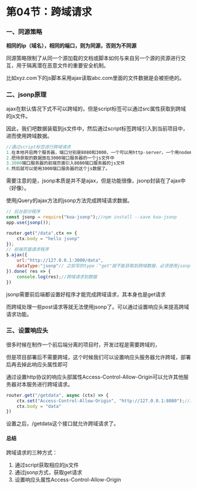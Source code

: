 # 第04节：跨域请求

### 一、同源策略

**相同的ip（域名），相同的端口，则为同源，否则为不同源**

同源策略限制了从同一个源加载的文档或脚本如何与来自另一个源的资源进行交互，用于隔离潜在恶意文件的重要安全机制。

比如xyz.com下的js脚本采用ajax读取abc.com里面的文件数据是会被拒绝的。

### 二、jsonp原理

ajax在默认情况下式不可以跨域的，但是script标签可以通过src属性获取到跨域的js文件。

因此，我们吧数据装载到js文件中，然后通过script标签跨域引入到当前项目中，进而使用跨域数据。

```js
//通过script标签进行跨域请求
1.在本地开启两个服务器，端口分别是8080和3000，一个可以用http-server，一个用nodemon启动
2.把待获取的数据放在3000端口服务器的一个js文件中
3.3000端口服务器的前端页面引入8080端口服务器的js文件
4.然后就可以使用3000端口服务器的这个js数据了。
```

需要注意的是，jsonp本质是并不是ajax，但是功能很像，jsonp封装在了ajax中（好像）。

使用jQuery的ajax方法的jsonp方法完成跨域请求数据。

```js
// 后台部分程序
const jsonp = require("koa-jsonp");//npm install --save koa-jsonp
app.use(jsonp());

router.get("/data",ctx => {
    ctx.body = "hello jsonp"
});
// 前端页面请求程序
$.ajax({
    url:"http://127.0.0.1:3000/data",
    dataType:"jsonp"// 之前写的type："get"就不能获取到跨域数据，必须使用jsonp
}).done( res => {
    console.log(res);//跨域请求到数据
})

```

jsonp需要前后端都设置好程序才能完成跨域请求，其本身也是get请求

而跨域处理一些post请求等就无法使用jsonp了。可以通过设置响应头来提高跨域请求功能。

### 三、设置响应头

很多时候在制作一个前后端分离的项目时，开发过程是需要跨域的，

但是项目部署后不需要跨域，这个时候我们可以设置响应头服务器允许跨域，部署后再去掉此响应头属性即可

通过设置http协议的响应头部属性Access-Control-Allow-Origin可以允许其他服务器对本服务进行跨域请求。

```js
router.get("/getdata", async (ctx) => {
    ctx.set("Access-Control-Allow-Origin", "http://127.0.0.1:8080");//这里第一个为跨域请求属性，第二个是值，表示可以跨域请求的服务器，若为"*”则表示所有服务器都可以跨域请求本网址
    ctx.body = "data"
})
```

设置之后，/getdata这个接口就允许跨域请求了。

#### 总结

跨域请求的三种方式：

1. 通过script获取相应的js文件
2. 通过jsonp方式，获取get请求
3. 设置响应头属性Access-Control-Allow-Origin